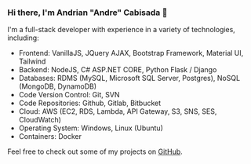 ### Hi there, I'm Andrian "Andre" Cabisada 👋

I'm a full-stack developer with experience in a variety of technologies, including:

- Frontend: VanillaJS, JQuery AJAX, Bootstrap Framework, Material UI, Tailwind
- Backend: NodeJS, C# ASP.NET CORE, Python Flask / Django
- Databases: RDMS (MySQL, Microsoft SQL Server, Postgres), NoSQL (MongoDB, DynamoDB)
- Code Version Control: Git, SVN
- Code Repositories: Github, Gitlab, Bitbucket
- Cloud: AWS (EC2, RDS, Lambda, API Gateway, S3, SNS, SES, CloudWatch)
- Operating System: Windows, Linux (Ubuntu)
- Containers: Docker

Feel free to check out some of my projects on [GitHub](https://github.com/andriancabisada?tab=repositories).


